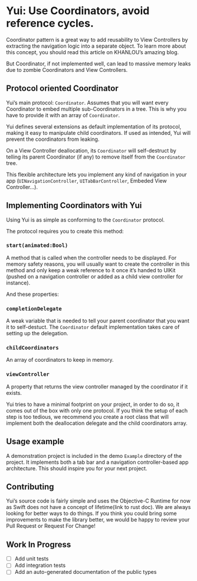 # Yui: Use Coordinators, avoid reference cycles.

Coordinator pattern is a great way to add reusability to View Controllers by extracting the navigation logic into a separate object. To learn more about this concept, you should read this article on KHANLOU’s amazing blog.

But Coordinator, if not implemented well, can lead to massive memory leaks due to zombie Coordinators and View Controllers.

## Protocol oriented Coordinator
Yui’s main protocol: `Coordinator`. Assumes that you will want every Coordinator to embed multiple sub-Coordinators in a tree. This is why you have to provide it with an array of `Coordinator`. 

Yui defines several extensions as default implementation of its protocol, making it easy to manipulate child coordinators. If used as intended, Yui will prevent the coordinators from leaking.

On a View Controller deallocation, its `Coordinator` will self-destruct by telling its parent Coordinator (if any) to remove itself from the `Coordinator` tree.

This flexible architecture lets you implement any kind of navigation in your app (`UINavigationController`, `UITabBarController`, Embeded View Controller…).

## Implementing Coordinators with Yui

Using Yui is as simple as conforming to the `Coordinator` protocol.

The protocol requires you  to create this method:

### `start(animated:Bool)`

A method that is called when the controller needs to be displayed. For memory safety reasons, you will usually want to create the controller in this method and only keep a weak reference to it once it’s handed to UIKit (pushed on a navigation controller or added as a child view controller for instance).

And these properties: 

### `completionDelegate`

A weak variable that is needed to tell your parent coordinator that you want it to self-destuct. The `Coordinator` default implementation takes care of setting up the delegation.

### `childCoordinators`

An array of coordinators to keep in memory.

### `viewController`

A property that returns the view controller managed by the coordinator if it exists. 

Yui tries to have a minimal footprint on your project, in order to do so, it comes out of the box with only one protocol. If you think the setup of each step is too tedious, we recommend you create a root class that will implement both the deallocation delegate and the child coordinators array.

## Usage example
A demonstration project is included in the demo `Example` directory of the project.
It implements both a tab bar and a navigation controller-based app architecture. This should inspire you for your next project.

## Contributing
Yui’s source code is fairly simple and uses the Objective-C Runtime for now as Swift does not have a concept of lifetime(link to rust doc).
We are always looking for better ways to do things. If you think you could bring some improvements to make the library better, we would be happy to review your Pull Request or Request For Change!

## Work In Progress
- [ ] Add unit tests
- [ ] Add integration tests
- [ ] Add an auto-generated documentation of the public types
